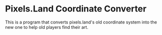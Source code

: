 # Pixels.Land Coordinate Converter

This is a program that converts pixels.land's old coordinate system into the new one to help old players find their art.
